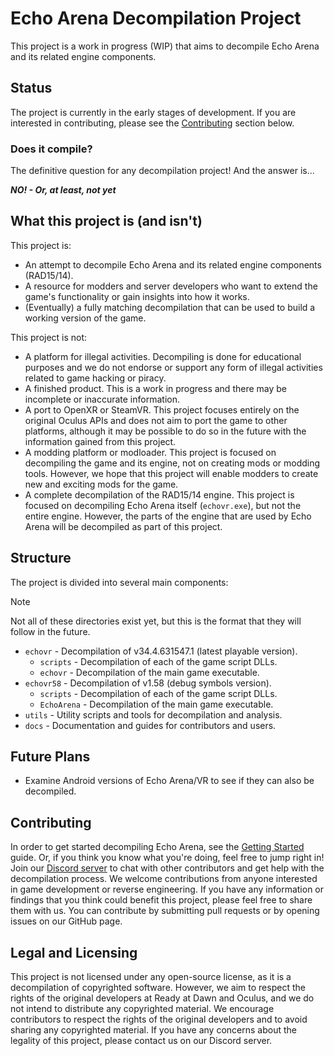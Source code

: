 # Echo Arena Decompilation Project

This project is a work in progress (WIP) that aims to decompile Echo Arena and its related engine components.

## Status

The project is currently in the early stages of development. If you are interested in contributing, please see the [Contributing](#contributing) section below.

### Does it compile?

The definitive question for any decompilation project! And the answer is...

***NO! - Or, at least, not yet***

## What this project is (and isn't)

This project is:

- An attempt to decompile Echo Arena and its related engine components (RAD15/14).
- A resource for modders and server developers who want to extend the game's functionality or gain insights into how it works.
- (Eventually) a fully matching decompilation that can be used to build a working version of the game.

This project is not:

- A platform for illegal activities. Decompiling is done for educational purposes and we do not endorse or support any form of illegal activities related to game hacking or piracy.
- A finished product. This is a work in progress and there may be incomplete or inaccurate information.
- A port to OpenXR or SteamVR. This project focuses entirely on the original Oculus APIs and does not aim to port the game to other platforms, although it may be possible to do so in the future with the information gained from this project.
- A modding platform or modloader. This project is focused on decompiling the game and its engine, not on creating mods or modding tools. However, we hope that this project will enable modders to create new and exciting mods for the game.
- A complete decompilation of the RAD15/14 engine. This project is focused on decompiling Echo Arena itself (`echovr.exe`), but not the entire engine. However, the parts of the engine that are used by Echo Arena will be decompiled as part of this project.

## Structure

The project is divided into several main components:

> [!NOTE]
> Not all of these directories exist yet, but this is the format that they will follow in the future.

- `echovr` - Decompilation of v34.4.631547.1 (latest playable version).
  - `scripts` - Decompilation of each of the game script DLLs.
  - `echovr` - Decompilation of the main game executable.
- `echovr58` - Decompilation of v1.58 (debug symbols version).
  - `scripts` - Decompilation of each of the game script DLLs.
  - `EchoArena` - Decompilation of the main game executable.
- `utils` - Utility scripts and tools for decompilation and analysis.
- `docs` - Documentation and guides for contributors and users.

## Future Plans

- Examine Android versions of Echo Arena/VR to see if they can also be decompiled.

## Contributing

In order to get started decompiling Echo Arena, see the [Getting Started](docs/gettingstarted.md) guide. Or, if you think you know what you're doing, feel free to jump right in! Join our [Discord server](https://discord.gg/f57yNaJmRg) to chat with other contributors and get help with the decompilation process. We welcome contributions from anyone interested in game development or reverse engineering. If you have any information or findings that you think could benefit this project, please feel free to share them with us. You can contribute by submitting pull requests or by opening issues on our GitHub page.

## Legal and Licensing

This project is not licensed under any open-source license, as it is a decompilation of copyrighted software. However, we aim to respect the rights of the original developers at Ready at Dawn and Oculus, and we do not intend to distribute any copyrighted material. We encourage contributors to respect the rights of the original developers and to avoid sharing any copyrighted material. If you have any concerns about the legality of this project, please contact us on our Discord server.
